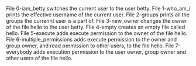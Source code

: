 File 0-iam_betty switches the current user to the user betty.
File 1-who_am_i prints the effective username of the current user.
File 2-groups prints all the groups the currennt user is a part of.
File 3-new_owner changes the owner of the file hello to the user betty.
File 4-empty creates an empty file called hello.
File 5-execute adds execute permission to the owner of the file hello.
File 6-multiple_permissions adds execute permission to the owner and group owner, and read permission to other users, to the file hello.
File 7-everybody adds execution permission to the user owner, group owner and other users of the file hello.
